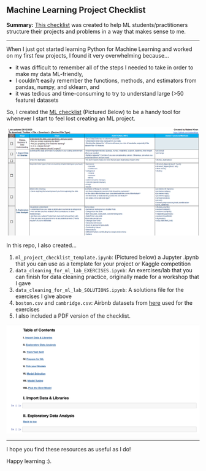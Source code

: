 ## Machine Learning Project Checklist

**Summary:** [This checklist](https://github.com/nabeelkhan/Data-Science-Journey/blob/main/Project%20Workshop/README.md) was created to help ML students/practitioners structure their projects and problems in a way that makes sense to me.

---

When I just got started learning Python for Machine Learning and worked on my first few projects, I found it very overwhelming because...
- it was difficult to remember all of the steps I needed to take in order to make my data ML-friendly,
- I couldn't easily remember the functions, methods, and estimators from pandas, numpy, and sklearn, and
- it was tedious and time-consuming to try to understand large (>50 feature) datasets

So, I created the [ML checklist](https://github.com/nabeelkhan/Data-Science-Journey/blob/main/Project%20Workshop/assets/ml_proj_checklist.png) (Pictured Below) to be a handy tool for whenever I start to feel lost creating an ML project.

<img src="assets/ml_proj_checklist.png"
     alt="Machine Learning Checklist"/>

In this repo, I also created...
1. `ml_project_checklist_template.ipynb`: (Pictured below) a Jupyter .ipynb that you can use as a template for your project or Kaggle competition
2. `data_cleaning_for_ml_lab_EXERCISES.ipynb`: An exercises/lab that you can finish for data cleaning practice, originally made for a workshop that I gave
3. `data_cleaning_for_ml_lab_SOLUTIONS.ipynb`: A solutions file for the exercises I give above
4. `boston.csv` and `cambridge.csv`: Airbnb datasets from [here](http://insideairbnb.com/get-the-data.html) used for the exercises
5. I also included a PDF version of the checklist.

<img src="assets/proj_template.png"
     alt="iPynb Template"/>

---

I hope you find these resources as useful as I do!

Happy learning :). 
